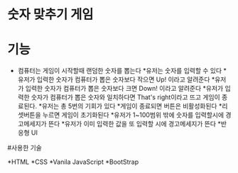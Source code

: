 # 숫자 맞추기 게임



# 기능 

+ 컴퓨터는 게임이 시작할때 랜덤한 숫자를 뽑는다
*유저는 숫자를 입력할 수 있다
*유저가 입력한 숫자가 컴퓨터가 뽑은 숫자보다 작으면 Up! 이라고 알려준다
*유저가 입력한 숫자가 컴퓨터가 뽑은 숫자보다 크면 Down! 이라고 알려준다
*유저가 입력한 숫자가 컴퓨터가 뽑은 숫자와 일치하다면 That's right이라고 뜨고 게임이 종료된다.
*유저는 총 5번의 기회가 있다
*게임이 종료되면 버튼은 비활성화된다
*리셋버튼을 누르면 게임이 초기화된다
*유저가 1~100범위 밖에 숫자를 입력할시에 경고메세지가 뜬다
*유저가 이미 입력한 값을 또 입력할 시에 경고메세지가 뜬다
*반응형 UI


#사용한 기술 

*HTML
*CSS
*Vanila JavaScript
*BootStrap
